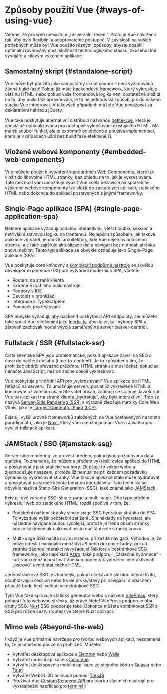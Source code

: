 # Způsoby použití Vue {#ways-of-using-vue}

Věříme, že pro web neexistuje „univerzální řešení“. Proto je Vue navrženo tak, aby bylo flexibilní a adoptovatelné postupně. V závislosti na vašich potřebných může být Vue použito různými způsoby, abyste dosáhli optimální rovnováhy mezi složitostí technologického stacku, zkušenostmi vývojáře a cílovým výkonem aplikace.

## Samostatný skript {#standalone-script}

Vue může být použito jako samostatný skript soubor – není vyžadována žádná build fáze! Pokud již máte backendový framework, který vykresluje většinu HTML, nebo pokud vaše frontendová logika není dostatečně složitá na to, aby build fázi opravňovala, je to nejjednodušší způsob, jak do vašeho stacku Vue integrovat. V takových případech můžete Vue považovat za deklarativní náhradu jQuery.

Vue také poskytuje alternativní distribuci nazvanou [petite-vue](https://github.com/vuejs/petite-vue), která je speciálně optimalizována pro postupné vylepšování existujícího HTML. Má menší soubor funkcí, ale je extrémně odlehčená a používá implementaci, která je v případech užití bez build fáze efektivnější.

## Vložené webové komponenty {#embedded-web-components}

Vue můžete použít k [vytvoření standardních Web Components](/guide/extras/web-components), které lze vložit do libovolné HTML stránky, bez ohledu na to, jak je vykreslována. Tato možnost vám umožňuje využít Vue zcela nezávisle na spotřebiteli: výsledné webové komponenty lze vložit do zastaralých aplikací, statického HTML nebo dokonce do aplikací postavených s&nbsp;jinými frameworky.

## Single-Page aplikace (SPA) {#single-page-application-spa}

Některé aplikace vyžadují bohatou interaktivitu, větší hloubku session a netriviální stavovou logiku na frontendu. Nejlepším způsobem, jak takové aplikace vytvářet, je použití architektury, kde Vue nejen ovládá celou stránku, ale také zajišťuje aktualizace dat a navigaci bez nutnosti stránku znovu načítat. Tento typ aplikace se obvykle označuje jako Single-Page aplikace (SPA).

Vue poskytuje core knihovny a [komplexní podpůrné nástroje](/guide/scaling-up/tooling) se skvělou developer experience (DX) pro vytváření moderních SPA, včetně:

- Routeru na straně klienta
- Extrémně rychlého build nástroje
- Podpory v IDE
- Devtools v prohlížeči
- Integrace s TypeScriptem
- Pomůcek pro testování

SPA obvykle vyžadují, aby backend poskytoval API endpointy, ale můžete také spojit Vue s řešeními jako [Inertia.js](https://inertiajs.com), abyste získali výhody SPA a zároveň zachovali model vývoje zaměřený na server (server-centric).

## Fullstack / SSR {#fullstack-ssr}

Čistě klientské SPA jsou problematické, pokud aplikace závisí na SEO a čase do načtení obsahu (time-to-content). Je to způsobeno tím, že prohlížeč obdrží převážně prázdnou HTML stránku a musí čekat, dokud se nenačte JavaScript, než se začne cokoli vykreslovat.

Vue poskytuje prvotřídní API pro „vykreslování“ Vue aplikace do HTML řetězců na serveru. To umožňuje serveru poslat již vykreslené HTML a koncovým uživatelům okamžitě vidět obsah, zatímco se stahuje JavaScript. Vue pak aplikaci na straně klienta „hydratuje“, aby byla interaktivní. Toto se nazývá [Server-Side Rendering (SSR)](/guide/scaling-up/ssr) a výrazně zlepšuje metriky Core Web Vitals, jako je [Largest Contentful Paint (LCP)](https://web.dev/lcp/).

Existují vyšší úrovně frameworků založených na Vue postavených na tomto paradigmatu, jako je [Nuxt](https://nuxt.com/), který vám umožní pomocí Vue a JavaScriptu vyvíjet fullstack aplikaci.

## JAMStack / SSG {#jamstack-ssg}

Server-side rendering lze provést předem, pokud jsou požadovaná data statická. To znamená, že můžeme předem vykreslit celou aplikaci do HTML a poskytovat ji jako statické soubory. Zlepšuje to výkon webu a zjednodušuje nasazení, protože již nemusíme při každém požadavku dynamicky vykreslovat stránky. Vue takové aplikace stále může hydratovat a poskytovat na straně klienta bohatou interaktivitu. Tato technika se obvykle nazývá Static-Site Generation (SSG), také známá jako [JAMStack](https://jamstack.org/what-is-jamstack/).

Existují dvě varianty SSG: single-page a multi-page. Oba typy předem vykreslují web do statického HTML, rozdíl spočívá v tom, že:

- Počáteční načtení stránky single-page SSG hydratuje stránku do SPA. To vyžaduje vyšší počáteční zatížení JS a náklady na hydrataci, ale následné navigace budou rychlejší, protože je třeba obsah stránky pouze částečně aktualizovat místo načítání celé stránky znovu.

- Multi-page SSG načítá novou stránku při každé navigaci. Výhodou je, že může odeslat minimální množství JS nebo dokonce žádný, pokud stránka žádnou interakci nevyžaduje! Některé vícestránkové SSG frameworky, jako například [Astro](https://astro.build/), také podporují „částečné hydratace“ - což vám umožní používat Vue komponenty k&nbsp;vytváření interaktivních „ostrovů“ uvnitř statického HTML.

Jednostránkové SSG je vhodnější, pokud očekáváte složitou interaktivitu, dlouhotrvající session nebo trvalé prvky/stavy při navigaci. V opačném případě bude lepší volbou vícestránkové SSG.

Tým Vue také spravuje statický generátor webu s názvem [VitePress](https://vitepress.dev/), který pohání i tuto webovou stránku, již právě čtete! VitePress podporuje oba druhy SSG. [Nuxt](https://nuxt.com/) SSG podporuje také. Dokonce můžete kombinovat SSR a SSG pro různé cesty (routes) ve stejné Nuxt aplikaci.

## Mimo web {#beyond-the-web}

I když je Vue primárně navrženo pro tvorbu webových aplikací, neznamená to, že je omezeno pouze na prohlížeč. Můžete:

- Vytvářet desktopové aplikace s [Electron](https://www.electronjs.org/) nebo [Wails](https://wails.io)
- Vytvářet mobilní aplikace s [Ionic Vue](https://ionicframework.com/docs/vue/overview)
- Vytvářet desktopové a mobilní aplikace ze stejného kódu s [Quasar](https://quasar.dev/) nebo [Tauri](https://tauri.app)
- Vytvářet WebGL 3D animace pomocí [TresJS](https://tresjs.org/)
- Používat Vue [Custom Renderer API](/api/custom-renderer) pro tvorbu vlastních nástrojů pro vykreslování například pro [terminál](https://github.com/vue-terminal/vue-termui)!
